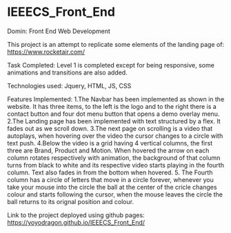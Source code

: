 # IEEECS_Front_End
Domin: Front End Web Development

This project is an attempt to replicate some elements of the landing page of:
https://www.rocketair.com/ 

Task Completed: Level 1 is completed except for being responsive, some animations and transitions are also added.

Technologies used: Jquery, HTML, JS, CSS

Features Implemented:
1.The Navbar has been implemented as shown in the website. It has three items, to the left is the logo and to the right there is a contact button and four dot menu button that opens a demo overlay menu.
2.The Landing page has been implemented with text structured by a flex. It fades out as we scroll down.
3.The next page on scrolling is a video that autoplays, when hovering over the video the cursor changes to a circle with text push.
4.Below the video is a grid having 4 vertical columns, the first three are Brand, Product and Motion. When hovered the arrow on each column rotates respectively with animation, the background of that column turns from black to white and its respective video starts playing in the fourth column. Text also fades in from the bottom when hovered.
5. The Fourth column has a circle of letters that move in a circle forever, whenever you take your mouse into the circle the ball at the center of the cricle changes colour and starts following the cursor, when the mouse leaves the circle the ball returns to its orignal position and colour.

Link to the project deployed using github pages: https://yoyodragon.github.io/IEEECS_Front_End/







